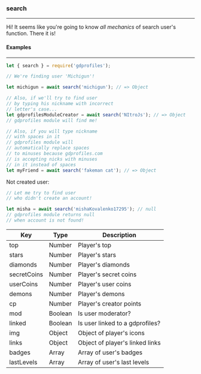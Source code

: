 ### search
----------

Hi! It seems like you're going to know *all mechanics* of search user's function. There it is!

#### Examples
-------------

```js
let { search } = require('gdprofiles');

// We're finding user 'Michigun'!

let michigun = await search('michigun'); // => Object

// Also, if we'll try to find user
// by typing his nickname with incorrect
// letter's case...
let gdprofilesModuleCreator = await search('NItroJs'); // => Object
// gdprofiles module will find me!

// Also, if you will type nickname
// with spaces in it
// gdprofiles module will
// automatically replace spaces
// to minuses because gdprofiles.com
// is accepting nicks with minuses
// in it instead of spaces
let myFriend = await search('fakeman cat'); // => Object
```

Not created user:

```js
// Let me try to find user
// who didn't create an account!

let misha = await search('mishaKovalenko17295'); // null
// gdprofiles module returns null
// when account is not found!
```

| Key         |  Type     | Description                     |
|-------------|-----------|---------------------------------|
| top         | Number    | Player's top                    |
| stars       | Number    | Player's stars                  |
| diamonds    | Number    | Player's diamonds               |
| secretCoins | Number    | Player's secret coins           |
| userCoins   | Number    | Player's user coins             |
| demons      | Number    | Player's demons                 |
| cp          | Number    | Player's creator points         |
| mod         | Boolean   | Is user moderator?              |
| linked      | Boolean   | Is user linked to a gdprofiles? |
| img         | Object    | Object of player's icons        |
| links       | Object    | Object of player's linked links |
| badges      | Array     | Array of user's badges          |
| lastLevels  | Array     | Array of user's last levels     |
